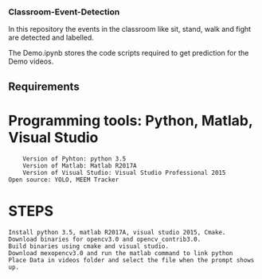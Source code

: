 ### Classroom-Event-Detection
In this repository the events in the classroom like sit, stand, walk and fight are detected and labelled.

The Demo.ipynb stores the code scripts required to get prediction for the Demo videos.

## Requirements
# Programming tools: Python, Matlab, Visual Studio
		Version of Pyhton: python 3.5
		Version of Matlab: Matlab R2017A
		Version of Visual Studio: Visual Studio Professional 2015
    Open source: YOLO, MEEM Tracker
	
# STEPS
	Install python 3.5, matlab R2017A, visual studio 2015, Cmake.
	Download binaries for opencv3.0 and opencv_contrib3.0.
	Build binaries using cmake and visual studio.
	Download mexopencv3.0 and run the matlab command to link python
	Place Data in videos folder and select the file when the prompt shows up.
